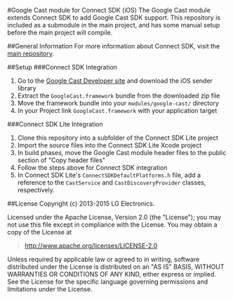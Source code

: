 #Google Cast module for Connect SDK (iOS)
The Google Cast module extends Connect SDK to add Google Cast SDK support. This repository is included as a submodule in the main project, and has some manual setup before the main project will compile.

##General Information
For more information about Connect SDK, visit the [main repository](https://github.com/ConnectSDK/Connect-SDK-iOS).

##Setup
###Connect SDK Integration
1. Go to the [Google Cast Developer site](https://developers.google.com/cast/docs/developers#libraries) and download the iOS sender library
2. Extract the `GoogleCast.framework` bundle from the downloaded zip file
3. Move the framework bundle into your `modules/google-cast/` directory
4. In your Project link `GoogleCast.framework` with your application target

###Connect SDK Lite Integration
1. Clone this repository into a subfolder of the Connect SDK Lite project
2. Import the source files into the Connect SDK Lite Xcode project
3. In build phases, move the Google Cast module header files to the public section of "Copy header files"
4. Follow the steps above for Connect SDK integration
5. In Connect SDK Lite's `ConnectSDKDefaultPlatforms.h` file, add a reference to the `CastService` and `CastDiscoveryProvider` classes, respectively.

##License
Copyright (c) 2013-2015 LG Electronics.

Licensed under the Apache License, Version 2.0 (the "License");
you may not use this file except in compliance with the License.
You may obtain a copy of the License at

> http://www.apache.org/licenses/LICENSE-2.0

Unless required by applicable law or agreed to in writing, software
distributed under the License is distributed on an "AS IS" BASIS,
WITHOUT WARRANTIES OR CONDITIONS OF ANY KIND, either express or implied.
See the License for the specific language governing permissions and
limitations under the License.
